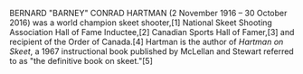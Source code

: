 BERNARD "BARNEY" CONRAD HARTMAN (2 November 1916 – 30 October 2016) was a world champion skeet shooter,[1] National Skeet Shooting Association Hall of Fame Inductee,[2] Canadian Sports Hall of Famer,[3] and recipient of the Order of Canada.[4] Hartman is the author of _Hartman on Skeet_, a 1967 instructional book published by McLellan and Stewart referred to as "the definitive book on skeet."[5]
